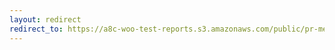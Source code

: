```yaml
---
layout: redirect
redirect_to: https://a8c-woo-test-reports.s3.amazonaws.com/public/pr-merge/44940/e2e/index.html
---
```

